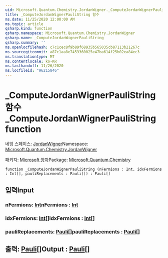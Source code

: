 ```yaml
---
uid: Microsoft.Quantum.Chemistry.JordanWigner._ComputeJordanWignerPauliString
title: _ComputeJordanWignerPauliString 함수
ms.date: 11/25/2020 12:00:00 AM
ms.topic: article
qsharp.kind: function
qsharp.namespace: Microsoft.Quantum.Chemistry.JordanWigner
qsharp.name: _ComputeJordanWignerPauliString
qsharp.summary: ''
ms.openlocfilehash: c7c1cec8f9b89f68935b565035cb87113b21267c
ms.sourcegitcommit: a87c1aa8e7453360025e47ba614f25b02ea84ec3
ms.translationtype: MT
ms.contentlocale: ko-KR
ms.lasthandoff: 11/26/2020
ms.locfileid: "96215846"
---
```

# <a name="_computejordanwignerpaulistring-function"></a><span data-ttu-id="65620-102">_ComputeJordanWignerPauliString 함수</span><span class="sxs-lookup"><span data-stu-id="65620-102">_ComputeJordanWignerPauliString function</span></span>

<span data-ttu-id="65620-103">네임 스페이스: [JordanWigner](xref:Microsoft.Quantum.Chemistry.JordanWigner)</span><span class="sxs-lookup"><span data-stu-id="65620-103">Namespace: [Microsoft.Quantum.Chemistry.JordanWigner](xref:Microsoft.Quantum.Chemistry.JordanWigner)</span></span>

<span data-ttu-id="65620-104">패키지: [Microsoft 양자](https://nuget.org/packages/Microsoft.Quantum.Chemistry)</span><span class="sxs-lookup"><span data-stu-id="65620-104">Package: [Microsoft.Quantum.Chemistry](https://nuget.org/packages/Microsoft.Quantum.Chemistry)</span></span>




```qsharp
function _ComputeJordanWignerPauliString (nFermions : Int, idxFermions : Int[], pauliReplacements : Pauli[]) : Pauli[]
```


## <a name="input"></a><span data-ttu-id="65620-105">입력</span><span class="sxs-lookup"><span data-stu-id="65620-105">Input</span></span>

### <a name="nfermions--int"></a><span data-ttu-id="65620-106">nFermions: [Int](xref:microsoft.quantum.lang-ref.int)</span><span class="sxs-lookup"><span data-stu-id="65620-106">nFermions : [Int](xref:microsoft.quantum.lang-ref.int)</span></span>




### <a name="idxfermions--int"></a><span data-ttu-id="65620-107">idxFermions: [Int](xref:microsoft.quantum.lang-ref.int)[]</span><span class="sxs-lookup"><span data-stu-id="65620-107">idxFermions : [Int](xref:microsoft.quantum.lang-ref.int)[]</span></span>




### <a name="paulireplacements--pauli"></a><span data-ttu-id="65620-108">pauliReplacements: [Pauli](xref:microsoft.quantum.lang-ref.pauli)[]</span><span class="sxs-lookup"><span data-stu-id="65620-108">pauliReplacements : [Pauli](xref:microsoft.quantum.lang-ref.pauli)[]</span></span>





## <a name="output--pauli"></a><span data-ttu-id="65620-109">출력: [Pauli](xref:microsoft.quantum.lang-ref.pauli)[]</span><span class="sxs-lookup"><span data-stu-id="65620-109">Output : [Pauli](xref:microsoft.quantum.lang-ref.pauli)[]</span></span>

